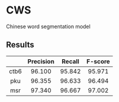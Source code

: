 # CWS

Chinese word segmentation model

## Results

|       | Precision | Recall | F-score |
| :---: | :-------: | :----: | :-----: |
| ctb6  |  96.100   | 95.842 | 95.971  |
|  pku  |  96.355   | 96.633 | 96.494  |
|  msr  |  97.340   | 96.667 | 97.002  |
